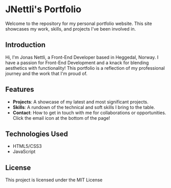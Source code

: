 # JNettli's Portfolio

Welcome to the repository for my personal portfolio website. This site showcases my work, skills, and projects I've been involved in.

## Introduction

Hi, I'm Jonas Nettli, a Front-End Developer based in Heggedal, Norway. I have a passion for Front-End Development and a knack for blending aesthetics with functionality! 
This portfolio is a reflection of my professional journey and the work that I'm proud of.

## Features

- **Projects**: A showcase of my latest and most significant projects. 
- **Skills**: A rundown of the technical and soft skills I bring to the table. 
- **Contact**: How to get in touch with me for collaborations or opportunities. Click the email icon at the bottom of the page!

## Technologies Used

- HTML5/CSS3
- JavaScript

## License
This project is licensed under the MIT License
